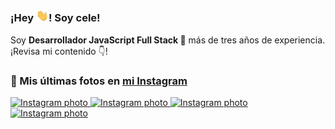<h3>¡Hey <img src="https://raw.githubusercontent.com/ABSphreak/ABSphreak/master/gifs/Hi.gif" width="20px" decondig="async">! Soy cele!</h3>

<p>Soy <strong>Desarrollador JavaScript Full Stack 🚀</strong> más de tres años de experiencia.<br />¡Revisa mi contenido 👇!</p>

### 📸 Mis últimas fotos en [mi Instagram](https://instagram.com/cele)


<a href='https://instagram.com/p/C1UpuSGLQiG' target='_blank'>
  <img width='20%' src='https://instagram.fkiv2-1.fna.fbcdn.net/v/t51.29350-15/412513918_1325803934584302_4400498733289087214_n.jpg?stp=dst-jpg_e15&_nc_ht=instagram.fkiv2-1.fna.fbcdn.net&_nc_cat=106&_nc_ohc=YFOE4s7COEwAX8Rpdry&edm=APU89FABAAAA&ccb=7-5&oh=00_AfD7VYJTRL8FIheG0wC7KWM8ppAlOaCKlpklgFqlVJVAYw&oe=65F82E9D&_nc_sid=bc0c2c' alt='Instagram photo' />
</a>
<a href='https://instagram.com/p/CzMY3lzxgmx' target='_blank'>
  <img width='20%' src='https://instagram.fkiv2-1.fna.fbcdn.net/v/t51.29350-15/398916226_819142863293745_2426123683154743297_n.webp?stp=dst-jpg_e35&_nc_ht=instagram.fkiv2-1.fna.fbcdn.net&_nc_cat=109&_nc_ohc=6JnmuBLVhQYAX_Mykix&edm=APU89FABAAAA&ccb=7-5&oh=00_AfAvUTZDgU2O5JC-6psK2u3-d6GPlYwOpd6Ra4w2FbTerw&oe=65F7BD0C&_nc_sid=bc0c2c' alt='Instagram photo' />
</a>
<a href='https://instagram.com/p/CygbQv4uqxM' target='_blank'>
  <img width='20%' src='https://instagram.fkiv2-1.fna.fbcdn.net/v/t51.29350-15/391525959_236593062741789_5868561716480810596_n.webp?stp=dst-jpg_e35&_nc_ht=instagram.fkiv2-1.fna.fbcdn.net&_nc_cat=109&_nc_ohc=y54eYw9s0LYAX9bIlHP&edm=APU89FABAAAA&ccb=7-5&oh=00_AfCxa1pVJ82Vtg0nXWjO5kdHBKKi6HMfEWMICsv1o4PeGg&oe=65F7C348&_nc_sid=bc0c2c' alt='Instagram photo' />
</a>
<a href='https://instagram.com/p/CxTmOF6vN8M' target='_blank'>
  <img width='20%' src='https://instagram.fkiv2-1.fna.fbcdn.net/v/t51.29350-15/378565944_323878180141713_8920720304536029091_n.jpg?stp=dst-jpg_e15&_nc_ht=instagram.fkiv2-1.fna.fbcdn.net&_nc_cat=109&_nc_ohc=raIsHOOq2RcAX9Sp-5d&edm=APU89FABAAAA&ccb=7-5&oh=00_AfCvnGLWNwdwR611k1hQ6iAj6YBsLVre5CwnFDkTBwbIDw&oe=65F7F552&_nc_sid=bc0c2c' alt='Instagram photo' />
</a>
